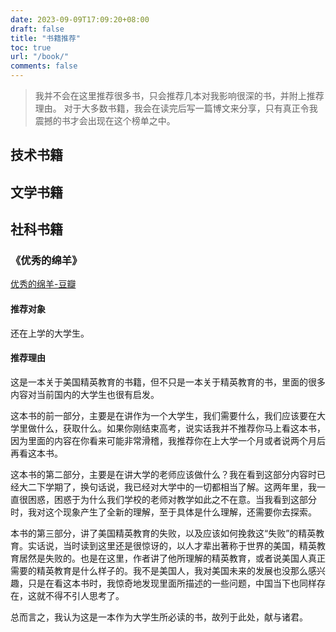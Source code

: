 ```yaml
---
date: 2023-09-09T17:09:20+08:00
draft: false
title: "书籍推荐"
toc: true
url: "/book/"
comments: false
---
```


> 我并不会在这里推荐很多书，只会推荐几本对我影响很深的书，并附上推荐理由。
> 对于大多数书籍，我会在读完后写一篇博文来分享，只有真正令我震撼的书才会出现在这个榜单之中。

## 技术书籍

## 文学书籍

## 社科书籍

### 《优秀的绵羊》

[优秀的绵羊-豆瓣](https://book.douban.com/subject/26747208/)

#### 推荐对象

还在上学的大学生。

#### 推荐理由

这是一本关于美国精英教育的书籍，但不只是一本关于精英教育的书，里面的很多内容对当前国内的大学生也很有启发。

这本书的前一部分，主要是在讲作为一个大学生，我们需要什么，我们应该要在大学里做什么，获取什么。如果你刚结束高考，说实话我并不推荐你马上看这本书，因为里面的内容在你看来可能非常滑稽，我推荐你在上大学一个月或者说两个月后再看这本书。

这本书的第二部分，主要是在讲大学的老师应该做什么？我在看到这部分内容时已经大二下学期了，换句话说，我已经对大学中的一切都相当了解。这两年里，我一直很困惑，困惑于为什么我们学校的老师对教学如此之不在意。当我看到这部分时，我对这个现象产生了全新的理解，至于具体是什么理解，还需要你去探索。

本书的第三部分，讲了美国精英教育的失败，以及应该如何挽救这“失败”的精英教育。实话说，当时读到这里还是很惊讶的，以人才辈出著称于世界的美国，精英教育居然是失败的。也是在这里，作者讲了他所理解的精英教育，或者说美国人真正需要的精英教育是什么样子的。我不是美国人，我对美国未来的发展也没那么感兴趣，只是在看这本书时，我惊奇地发现里面所描述的一些问题，中国当下也同样存在，这就不得不引人思考了。

总而言之，我认为这是一本作为大学生所必读的书，故列于此处，献与诸君。
